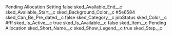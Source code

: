 <?xml version="1.0" encoding="UTF-8"?>
<CustomMetadata xmlns="http://soap.sforce.com/2006/04/metadata" xmlns:xsi="http://www.w3.org/2001/XMLSchema-instance" xmlns:xsd="http://www.w3.org/2001/XMLSchema">
    <label>Pending Allocation Setting</label>
    <protected>false</protected>
    <values>
        <field>sked_Available_End__c</field>
        <value xsi:nil="true"/>
    </values>
    <values>
        <field>sked_Available_Start__c</field>
        <value xsi:nil="true"/>
    </values>
    <values>
        <field>sked_Background_Color__c</field>
        <value xsi:type="xsd:string">#5e6584</value>
    </values>
    <values>
        <field>sked_Can_Be_Pre_dated__c</field>
        <value xsi:type="xsd:boolean">false</value>
    </values>
    <values>
        <field>sked_Category__c</field>
        <value xsi:type="xsd:string">jobStatus</value>
    </values>
    <values>
        <field>sked_Color__c</field>
        <value xsi:type="xsd:string">#fff</value>
    </values>
    <values>
        <field>sked_Is_Active__c</field>
        <value xsi:type="xsd:boolean">true</value>
    </values>
    <values>
        <field>sked_Is_Available__c</field>
        <value xsi:type="xsd:boolean">false</value>
    </values>
    <values>
        <field>sked_Item__c</field>
        <value xsi:type="xsd:string">Pending Allocation</value>
    </values>
    <values>
        <field>sked_Short_Name__c</field>
        <value xsi:nil="true"/>
    </values>
    <values>
        <field>sked_Show_Legend__c</field>
        <value xsi:type="xsd:boolean">true</value>
    </values>
    <values>
        <field>sked_Step__c</field>
        <value xsi:nil="true"/>
    </values>
</CustomMetadata>
